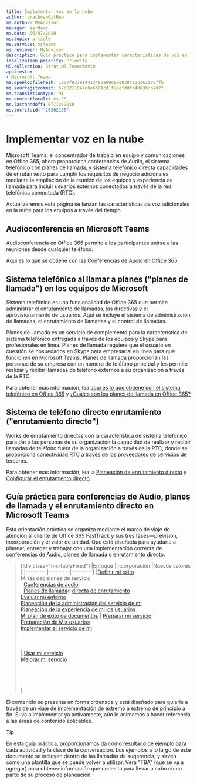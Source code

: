 ```yaml
---
title: Implementar voz en la nube
author: arachmanGitHub
ms.author: MyAdvisor
manager: serdars
ms.date: 06/07/2018
ms.topic: article
ms.service: msteams
ms.reviewer: MyAdvisor
description: Guía práctica para implementar características de voz en la nube en Microsoft Teams.
localization_priority: Priority
MS.collection: Strat_MT_TeamsAdmin
appliesto:
- Microsoft Teams
ms.openlocfilehash: 12c7f9378144134a0e09d90e838ca3bc62178ffb
ms.sourcegitcommit: 57c8211047e6e6501cd1f9eefddfe4da36cb7d7f
ms.translationtype: MT
ms.contentlocale: es-ES
ms.lasthandoff: 07/12/2018
ms.locfileid: "20302138"
---
```

# <a name="cloud-voice-deployment"></a>Implementar voz en la nube

Microsoft Teams, el concentrador de trabajo en equipo y comunicaciones en Office 365, ahora proporciona conferencias de Audio, el sistema telefónico con planes de llamada, y sistema telefónico directa capacidades de enrutamiento para cumplir los requisitos de negocio adicionales mediante la ampliación de la reunión de los equipos y experiencia de llamada para incluir usuarios externos conectados a través de la red telefónica conmutada (RTC).
 
Actualizaremos esta página se lanzan las características de voz adicionales en la nube para los equipos a través del tiempo.



## <a name="audio-conferencing-in-microsoft-teams"></a>Audioconferencia en Microsoft Teams


Audioconferencia en Office 365 permite a los participantes unirse a las reuniones desde cualquier teléfono.

Aquí es lo que se obtiene con las [Conferencias de Audio](https://docs.microsoft.com/SkypeForBusiness/audio-conferencing-in-office-365/audio-conferencing-in-office-365) en Office 365.


## <a name="phone-system-with-calling-plans-calling-plans-in-microsoft-teams"></a>Sistema telefónico al llamar a planes ("planes de llamada") en los equipos de Microsoft

Sistema telefónico es una funcionalidad de Office 365 que permite administrar el enrutamiento de llamadas, las directivas y el aprovisionamiento de usuarios. Aquí se incluye el sistema de administración de llamadas, el enrutamiento de llamadas y el control de llamadas.

Planes de llamada es un servicio de complemento para la característica de sistema telefónico entregada a través de los equipos y Skype para profesionales en línea. Planes de llamada requiere que el usuario en cuestión se hospedados en Skype para empresarial en línea para que funcionen en Microsoft Teams. Planes de llamada proporcionan las personas de su empresa con un número de teléfono principal y les permite realizar y recibir llamadas de teléfono externos a su organización a través de la RTC.

Para obtener más información, lea [aquí es lo que obtiene con el sistema telefónico en Office 365](https://support.office.com/article/Here-s-what-you-get-with-Phone-System-in-Office-365-bc9756d1-8a2f-42c4-98f6-afb17c29231c) y [¿Cuáles son los planes de llamada en Office 365?](https://support.office.com/article/What-are-Calling-Plans-in-Office-365-3dc773b9-95e0-4448-b2f1-887c54022429)


## <a name="phone-system-direct-routing-direct-routing"></a>Sistema de teléfono directo enrutamiento ("enrutamiento directo")

Works de enrutamiento directas con la característica de sistema telefónico para dar a las personas de su organización la capacidad de realizar y recibir llamadas de teléfono fuera de la organización a través de la RTC, donde se proporciona conectividad RTC a través de los proveedores de servicios de terceros.

Para obtener más información, lea la [Planeación de enrutamiento directo](direct-routing-plan.md) y [Configurar el enrutamiento directo](direct-routing-configure.md).

## <a name="practical-guidance-for-audio-conferencing-calling-plans-and-direct-routing-in-microsoft-teams"></a>Guía práctica para conferencias de Audio, planes de llamada y el enrutamiento directo en Microsoft Teams

Esta orientación práctica se organiza mediante el marco de viaje de atención al cliente de Office 365 FastTrack y sus tres fases&mdash;previsión, incorporación y el valor de unidad. Que está diseñada para ayudarle a planear, entregar y trabajar con una implementación correcta de conferencias de Audio, planes de llamada o enrutamiento directo.

> [!div class="mx-tableFixed"]
> |Enfoque  |Incorporación  |Nuevos valores  |
> |---------|---------|---------|
> |[Definir mi éxito](1-envision-define-my-success-cloud-voice.md) <br> Mi las decisiones de servicio <br>&nbsp;&nbsp;[Conferencias de audio](2-envision-make-my-service-decisions-audio-conferencing.md),<br>&nbsp;&nbsp;[Planes de llamada](2-envision-make-my-service-decisions-phone-system.md)o [directa de enrutamiento](2-envision-make-my-service-decisions-direct-routing.md) <br> [Evaluar mi entorno](3-envision-evaluate-my-environment.md) <br> [Planeación de la administración del servicio de mi](4-envision-plan-my-service-management.md) <br> [Planeación de la experiencia de mi los usuarios](5-envision-plan-my-users-experience.md) <br> [Mi plan de éxito de documentos](6-envision-document-my-success-plan.md)    | [Preparar mi servicio](1-onboard-prepare-my-service.md) <br> [Preparación de Mis usuarios](2-onboard-prepare-my-users.md) <br> [Implementar el servicio de mi](3-onboard-deploy-my-service.md)  <br> <br> <br> <br>     | [Usar mi servicio](1-drive-value-operate-my-service.md) <br> [Mejorar mi servicio](2-drive-value-enhance-my-service.md) <br> <br> <br> <br> <br>      |

El contenido se presenta en forma ordenada y está diseñado para guiarle a través de un viaje de implementación de extremo a extremo de principio a fin. Si va a implementar ya activamente, aún le animamos a hacer referencia a las áreas de contenido aplicables.


> [!TIP]
> En esta guía práctica, proporcionamos da como resultado de ejemplo para cada actividad y la clave de la conversación. Los ejemplos a lo largo de este documento se incluyen dentro de las llamadas de sugerencia, y sirven como una plantilla que se puede volver a utilizar. Verá "TBA" (que se va a agregar) para obtener información que necesita para llevar a cabo como parte de su proceso de planeación.
